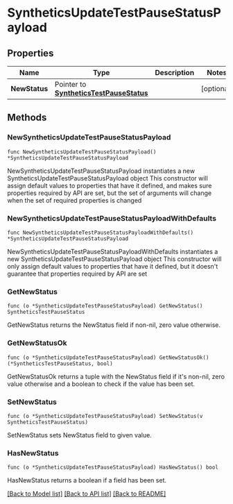 # SyntheticsUpdateTestPauseStatusPayload

## Properties

Name | Type | Description | Notes
---- | ---- | ----------- | ------
**NewStatus** | Pointer to [**SyntheticsTestPauseStatus**](SyntheticsTestPauseStatus.md) |  | [optional] 

## Methods

### NewSyntheticsUpdateTestPauseStatusPayload

`func NewSyntheticsUpdateTestPauseStatusPayload() *SyntheticsUpdateTestPauseStatusPayload`

NewSyntheticsUpdateTestPauseStatusPayload instantiates a new SyntheticsUpdateTestPauseStatusPayload object
This constructor will assign default values to properties that have it defined,
and makes sure properties required by API are set, but the set of arguments
will change when the set of required properties is changed

### NewSyntheticsUpdateTestPauseStatusPayloadWithDefaults

`func NewSyntheticsUpdateTestPauseStatusPayloadWithDefaults() *SyntheticsUpdateTestPauseStatusPayload`

NewSyntheticsUpdateTestPauseStatusPayloadWithDefaults instantiates a new SyntheticsUpdateTestPauseStatusPayload object
This constructor will only assign default values to properties that have it defined,
but it doesn't guarantee that properties required by API are set

### GetNewStatus

`func (o *SyntheticsUpdateTestPauseStatusPayload) GetNewStatus() SyntheticsTestPauseStatus`

GetNewStatus returns the NewStatus field if non-nil, zero value otherwise.

### GetNewStatusOk

`func (o *SyntheticsUpdateTestPauseStatusPayload) GetNewStatusOk() (*SyntheticsTestPauseStatus, bool)`

GetNewStatusOk returns a tuple with the NewStatus field if it's non-nil, zero value otherwise
and a boolean to check if the value has been set.

### SetNewStatus

`func (o *SyntheticsUpdateTestPauseStatusPayload) SetNewStatus(v SyntheticsTestPauseStatus)`

SetNewStatus sets NewStatus field to given value.

### HasNewStatus

`func (o *SyntheticsUpdateTestPauseStatusPayload) HasNewStatus() bool`

HasNewStatus returns a boolean if a field has been set.


[[Back to Model list]](../README.md#documentation-for-models) [[Back to API list]](../README.md#documentation-for-api-endpoints) [[Back to README]](../README.md)


